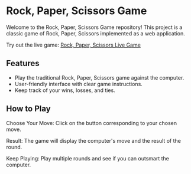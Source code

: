 # Rock, Paper, Scissors Game

Welcome to the Rock, Paper, Scissors Game repository! This project is a classic game of Rock, Paper, Scissors implemented as a web application.

Try out the live game: [Rock, Paper, Scissors Live Game](https://githubgy-ce.github.io/Rock_Paper_Scissors/)

## Features

- Play the traditional Rock, Paper, Scissors game against the computer.
- User-friendly interface with clear game instructions.
- Keep track of your wins, losses, and ties.

## How to Play
Choose Your Move: Click on the button corresponding to your chosen move.

Result: The game will display the computer's move and the result of the round.

Keep Playing: Play multiple rounds and see if you can outsmart the computer.
